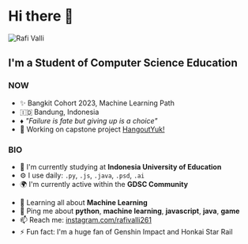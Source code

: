 # Hi there 👋

![Rafi Valli][rafivalli]

## I'm a Student of Computer Science Education

### NOW

-  ✨ Bangkit Cohort 2023, Machine Learning Path
-  🇮🇩 Bandung, Indonesia
-  ♦️ _"Failure is fate but giving up is a choice"_
-  💅 Working on capstone project [HangoutYuk!][HangoutYuk!]

### BIO

-  🏢 I'm currently studying at **Indonesia University of Education**
-  ⚙️ I use daily: `.py`, `.js`, `.java`, `.psd`, `.ai`
-  🌍 I'm currently active within the **GDSC Community**
<!-- - 💅 Designed:  -->
-  🌱 Learning all about **Machine Learning**
-  💬 Ping me about **python**, **machine learning**, **javascript**, **java**, **game**
-  📫 Reach me: [instagram.com/rafivalli261][ig]
-  ⚡️ Fun fact: I'm a huge fan of Genshin Impact and Honkai Star Rail

<!-- Markdown Links and Images -->

[ig]: https://instagram.com/rafivalli261
[HangoutYuk!]: https://github.com/HangoutYuk
[rafivalli]: images/rafivalli261.png
